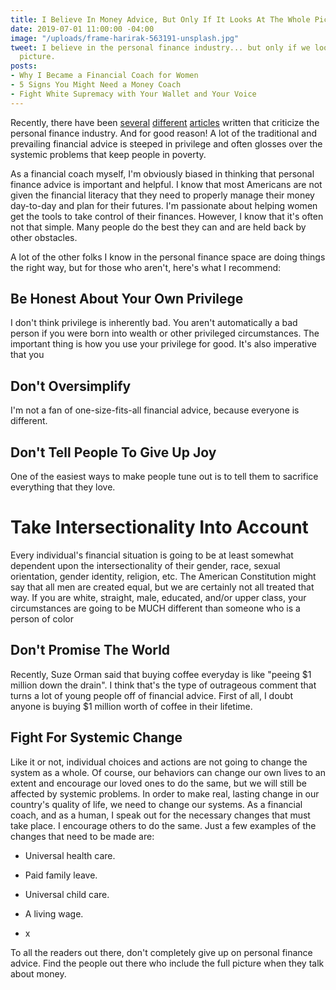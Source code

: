 ```yaml
---
title: I Believe In Money Advice, But Only If It Looks At The Whole Picture
date: 2019-07-01 11:00:00 -04:00
image: "/uploads/frame-harirak-563191-unsplash.jpg"
tweet: I believe in the personal finance industry... but only if we look at the whole
  picture.
posts:
- Why I Became a Financial Coach for Women
- 5 Signs You Might Need a Money Coach
- Fight White Supremacy with Your Wallet and Your Voice
---
```


Recently, there have been [several](https://www.gq.com/story/suze-orman-personal-finance?fbclid=IwAR05723xbP5C46rs-WMK_1KpQvJjT-WpWYWtFwz6uSqmpW6qRyIfYGsE-Yo) [different](https://www.vice.com/en_us/article/ev3dde/most-money-advice-is-worthless) [articles](https://www.fastcompany.com/90343899/sallie-krawcheck-saving-money-latte-advice) written that criticize the personal finance industry. And for good reason! A lot of the traditional and prevailing financial advice is steeped in privilege and often glosses over the systemic problems that keep people in poverty.

As a financial coach myself, I'm obviously biased in thinking that personal finance advice is important and helpful. I know that most Americans are not given the financial literacy that they need to properly manage their money day-to-day and plan for their futures. I'm passionate about helping women get the tools to take control of their finances. However, I know that it's often not that simple. Many people do the best they can and are held back by other obstacles. 

A lot of the other folks I know in the personal finance space are doing things the right way, but for those who aren't, here's what I recommend:

## Be Honest About Your Own Privilege

I don't think privilege is inherently bad. You aren't automatically a bad person if you were born into wealth or other privileged circumstances. The important thing is how you use your privilege for good. It's also imperative that you

## Don't Oversimplify

I'm not a fan of one-size-fits-all financial advice, because everyone is different.

## Don't Tell People To Give Up Joy

One of the easiest ways to make people tune out is to tell them to sacrifice everything that they love. 

# Take Intersectionality Into Account

Every individual's financial situation is going to be at least somewhat dependent upon the intersectionality of their gender, race, sexual orientation, gender identity, religion, etc. The American Constitution might say that all men are created equal, but we are certainly not all treated that way. If you are white, straight, male, educated, and/or upper class, your circumstances are going to be MUCH different than someone who is a person of color

## Don't Promise The World

Recently, Suze Orman said that buying coffee everyday is like "peeing $1 million down the drain". I think that's the type of outrageous comment that turns a lot of young people off of financial advice. First of all, I doubt anyone is buying $1 million worth of coffee in their lifetime. 

## Fight For Systemic Change

Like it or not, individual choices and actions are not going to change the system as a whole. Of course, our behaviors can change our own lives to an extent and encourage our loved ones to do the same, but we will still be affected by systemic problems. In order to make real, lasting change in our country's quality of life, we need to change our systems. As a financial coach, and as a human, I speak out for the necessary changes that must take place. I encourage others to do the same. Just a few examples of the changes that need to be made are:

* Universal health care.

* Paid family leave.

* Universal child care.

* A living wage.

* x

To all the readers out there, don't completely give up on personal finance advice. Find the people out there who include the full picture when they talk about money. 